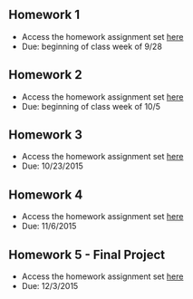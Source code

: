 Homework 1
-----------------------------

+ Access the homework assignment set [here](https://docs.google.com/document/d/1jDwfaUztIqLGPPStaIQkBXUwU5f2i2-g3kMNZ7fngJk/edit?usp=sharing)
+ Due: beginning of class week of 9/28

Homework 2
-----------------------------

+ Access the homework assignment set [here](https://docs.google.com/document/d/1QdCyUWKG4J383NwEMl28SyrWfqJlzJJHvYOipOzrrkw/edit?usp=sharing)
+ Due: beginning of class week of 10/5

Homework 3
-----------------------------

+ Access the homework assignment set [here](https://docs.google.com/document/d/1WHT8OGqabUkoudJ6GI3zjgEugIyJhDkdw_XYJsPuUpw/edit?usp=sharing)
+ Due: 10/23/2015

Homework 4
-----------------------------

+ Access the homework assignment set [here](https://docs.google.com/document/d/1PgBmcLGYjGUAs8CYT48jDzR-cktJ6SPc4PcqiuU1AOM/edit?usp=sharing)
+ Due: 11/6/2015

Homework 5 - Final Project
-----------------------------

+ Access the homework assignment set [here](https://docs.google.com/document/d/1r--VdZkGkc0fixwkm4eL3QUrWykc9c5nGt89DjWtcq4/edit?usp=sharing)
+ Due: 12/3/2015
